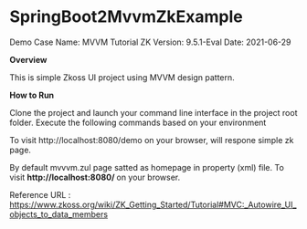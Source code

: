 # SpringBoot2MvvmZkExample

Demo Case Name: MVVM Tutorial
ZK Version: 9.5.1-Eval
Date: 2021-06-29

<b> Overview </b>
<p> This is simple Zkoss UI project using MVVM design pattern.

<b> How to Run </b>
<p>Clone the project and launch your command line interface in the project root folder. Execute the following commands based on your environment

To visit http://localhost:8080/demo on your browser, will respone simple zk page.

By default mvvvm.zul page satted as homepage in property (xml) file.
To visit <b> http://localhost:8080/ </b> on your browser.

Reference URL : https://www.zkoss.org/wiki/ZK_Getting_Started/Tutorial#MVC:_Autowire_UI_objects_to_data_members



